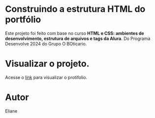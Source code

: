 
# Construindo a estrutura HTML do portfólio

Este projeto foi feito com base no curso **HTML e CSS: ambientes de desenvolvimento, estrutura de arquivos e tags da Alura**.
Do Programa Desenvolve 2024 do Grupo O BOticario.

# Visualizar o projeto.
Acesse o [link](https://elianehenri.github.io/Portifolio/) para visualizar o protifolio.

# Autor
Eliane
